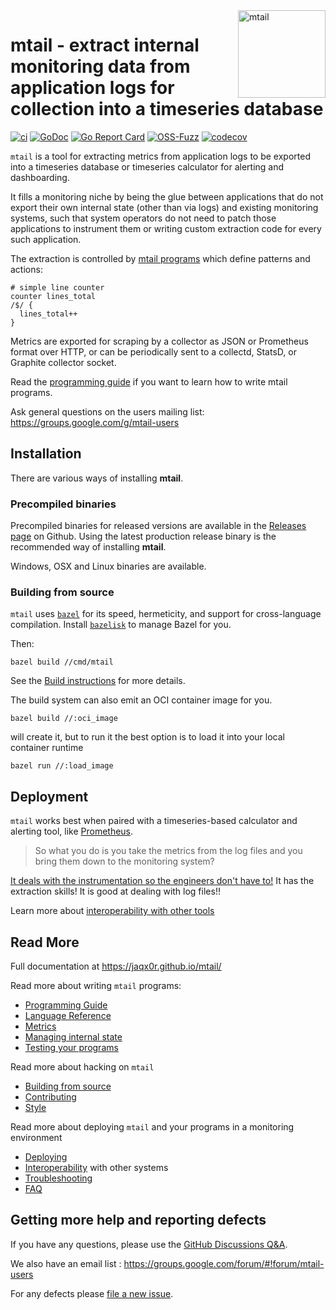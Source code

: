 <img src="https://raw.githubusercontent.com/jaqx0r/mtail/main/logo.png" alt="mtail" title="mtail" align="right" width="140">

# mtail - extract internal monitoring data from application logs for collection into a timeseries database

[![ci](https://github.com/jaqx0r/mtail/workflows/CI/badge.svg)](https://github.com/jaqx0r/mtail/actions?query=workflow%3ACI+branch%3main)
[![GoDoc](https://godoc.org/github.com/jaqx0r/mtail?status.png)](http://godoc.org/github.com/jaqx0r/mtail)
[![Go Report Card](https://goreportcard.com/badge/github.com/jaqx0r/mtail)](https://goreportcard.com/report/github.com/jaqx0r/mtail)
[![OSS-Fuzz](https://oss-fuzz-build-logs.storage.googleapis.com/badges/mtail.svg)](https://bugs.chromium.org/p/oss-fuzz/issues/list?sort=-opened&can=1&q=proj:mtail)
[![codecov](https://codecov.io/gh/jaqx0r/mtail/branch/main/graph/badge.svg)](https://codecov.io/gh/jaqx0r/mtail)

`mtail` is a tool for extracting metrics from application logs to be exported
into a timeseries database or timeseries calculator for alerting and
dashboarding.

It fills a monitoring niche by being the glue between applications that do not
export their own internal state (other than via logs) and existing monitoring
systems, such that system operators do not need to patch those applications to
instrument them or writing custom extraction code for every such application.

The extraction is controlled by [mtail programs](https://jaqx0r.github.io/mtail/Programming-Guide)
which define patterns and actions:

    # simple line counter
    counter lines_total
    /$/ {
      lines_total++
    }

Metrics are exported for scraping by a collector as JSON or Prometheus format
over HTTP, or can be periodically sent to a collectd, StatsD, or Graphite
collector socket.

Read the [programming guide](https://jaqx0r.github.io/mtail/Programming-Guide) if you want to learn how
to write mtail programs.

Ask general questions on the users mailing list: https://groups.google.com/g/mtail-users

## Installation

There are various ways of installing **mtail**.

### Precompiled binaries

Precompiled binaries for released versions are available in the
[Releases page](https://github.com/jaqx0r/mtail/releases) on Github. Using the
latest production release binary is the recommended way of installing **mtail**.

Windows, OSX and Linux binaries are available.

### Building from source

`mtail` uses [`bazel`](https://bazel.build) for its speed, hermeticity, and support for cross-language compilation.  Install [`bazelisk`](https://bazel.build/install/bazelisk) to manage Bazel for you.

Then:

```
bazel build //cmd/mtail
```

See the [Build instructions](https://jaqx0r.github.io/mtail/Building) for more details.

The build system can also emit an OCI container image for you.

```
bazel build //:oci_image
```

will create it, but to run it the best option is to load it into your local container runtime

```
bazel run //:load_image
```

## Deployment

`mtail` works best when paired with a timeseries-based calculator and
alerting tool, like [Prometheus](http://prometheus.io).

> So what you do is you take the metrics from the log files and
> you bring them down to the monitoring system?

[It deals with the instrumentation so the engineers don't have
to!](http://www.imdb.com/title/tt0151804/quotes/?item=qt0386890)  It has the
extraction skills!  It is good at dealing with log files!!

Learn more about [interoperability with other tools](https://jaqx0r.github.io/mtail/Interoperability)

## Read More

Full documentation at https://jaqx0r.github.io/mtail/

Read more about writing `mtail` programs:

* [Programming Guide](https://jaqx0r.github.io/mtail/Programming-Guide)
* [Language Reference](https://jaqx0r.github.io/mtail/Language)
* [Metrics](https://jaqx0r.github.io/mtail/Metrics)
* [Managing internal state](https://jaqx0r.github.io/mtail/state)
* [Testing your programs](https://jaqx0r.github.io/mtail/Testing)

Read more about hacking on `mtail`

* [Building from source](https://jaqx0r.github.io/mtail/Building)
* [Contributing](CONTRIBUTING.md)
* [Style](https://jaqx0r.github.io/mtail/style)

Read more about deploying `mtail` and your programs in a monitoring environment

* [Deploying](https://jaqx0r.github.io/mtail/Deploying)
* [Interoperability](https://jaqx0r.github.io/mtail/Interoperability) with other systems
* [Troubleshooting](https://jaqx0r.github.io/mtail/Troubleshooting)
* [FAQ](https://jaqx0r.github.io/mtail/faq)


## Getting more help and reporting defects

If you have any questions, please use the [GitHub Discussions Q&A](https://github.com/jaqx0r/mtail/discussions/new?category=q-a).

We also have an email list : https://groups.google.com/forum/#!forum/mtail-users

For any defects please [file a new issue](https://github.com/jaqx0r/mtail/issues/new).
